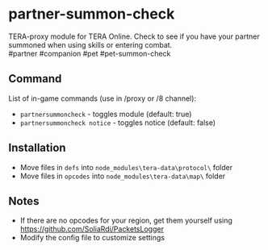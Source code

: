 # partner-summon-check
TERA-proxy module for TERA Online. Check to see if you have your partner summoned when using skills or entering combat.  
#partner #companion #pet #pet-summon-check

## Command
List of in-game commands (use in /proxy or /8 channel):  
- `partnersummoncheck` - toggles module (default: true)
- `partnersummoncheck notice` - toggles notice (default: false)

## Installation
- Move files in `defs` into `node_modules\tera-data\protocol\` folder
- Move files in `opcodes` into `node_modules\tera-data\map\` folder

## Notes
- If there are no opcodes for your region, get them yourself using https://github.com/SoliaRdi/PacketsLogger
- Modify the config file to customize settings
